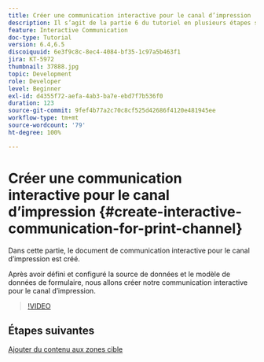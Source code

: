 ```yaml
---
title: Créer une communication interactive pour le canal d’impression
description: Il s’agit de la partie 6 du tutoriel en plusieurs étapes sur la création de votre premier document de communication interactive pour le canal d’impression. Dans cette partie, le document de communication interactive pour le canal d’impression est créé.
feature: Interactive Communication
doc-type: Tutorial
version: 6.4,6.5
discoiquuid: 6e3f9c8c-8ec4-4084-bf35-1c97a5b463f1
jira: KT-5972
thumbnail: 37888.jpg
topic: Development
role: Developer
level: Beginner
exl-id: d4355f72-aefa-4ab3-ba7e-ebd7f7b536f0
duration: 123
source-git-commit: 9fef4b77a2c70c8cf525d42686f4120e481945ee
workflow-type: tm+mt
source-wordcount: '79'
ht-degree: 100%

---
```


# Créer une communication interactive pour le canal d’impression {#create-interactive-communication-for-print-channel}

Dans cette partie, le document de communication interactive pour le canal d’impression est créé.

Après avoir défini et configuré la source de données et le modèle de données de formulaire, nous allons créer notre communication interactive pour le canal d’impression.

>[!VIDEO](https://video.tv.adobe.com/v/37888?quality=12&learn=on)

## Étapes suivantes

[Ajouter du contenu aux zones cible](./add-content-to-target-areas.md)
